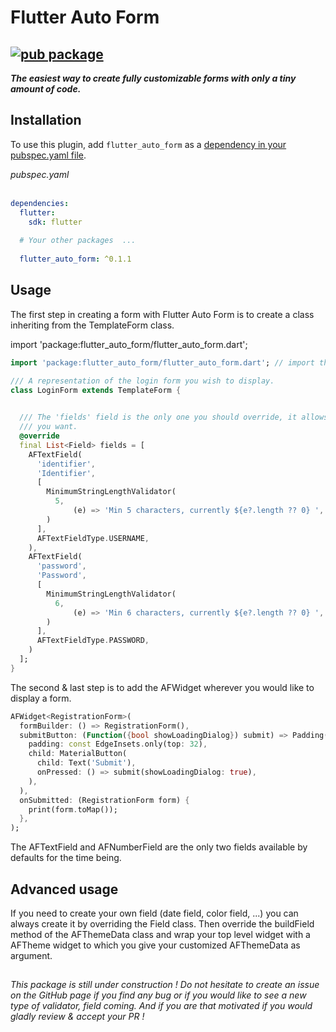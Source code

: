 # Flutter Auto Form

## [![pub package](https://img.shields.io/pub/v/flutter_auto_form.svg)](https://pub.dev/packages/flutter_auto_form)

<i><b>The easiest way to create fully customizable forms with only a tiny amount of code.</b></i>

## Installation

To use this plugin, add `flutter_auto_form` as a [dependency in your pubspec.yaml file](https://plus.fluttercommunity.dev/docs/overview).

<i>pubspec.yaml</i> <br><br>

```yaml
dependencies:
  flutter:
    sdk: flutter
  
  # Your other packages  ...
  
  flutter_auto_form: ^0.1.1
```
## Usage

The first step in creating a form with Flutter Auto Form is to create a class inheriting from the TemplateForm class.

import 'package:flutter_auto_form/flutter_auto_form.dart';

```dart
import 'package:flutter_auto_form/flutter_auto_form.dart'; // import the Flutter Auto Form package previously installed

/// A representation of the login form you wish to display.
class LoginForm extends TemplateForm {

  
  /// The 'fields' field is the only one you should override, it allows you to specify all the fields
  /// you want. 
  @override
  final List<Field> fields = [
    AFTextField(
      'identifier',
      'Identifier',
      [
        MinimumStringLengthValidator(
          5,
              (e) => 'Min 5 characters, currently ${e?.length ?? 0} ',
        )
      ],
      AFTextFieldType.USERNAME,
    ),
    AFTextField(
      'password',
      'Password',
      [
        MinimumStringLengthValidator(
          6,
              (e) => 'Min 6 characters, currently ${e?.length ?? 0} ',
        )
      ],
      AFTextFieldType.PASSWORD,
    )
  ];
}
```

The second & last step is to add the AFWidget wherever you would like to display a form.


```dart
AFWidget<RegistrationForm>(
  formBuilder: () => RegistrationForm(),
  submitButton: (Function({bool showLoadingDialog}) submit) => Padding(
    padding: const EdgeInsets.only(top: 32),
    child: MaterialButton(
      child: Text('Submit'),
      onPressed: () => submit(showLoadingDialog: true),
    ),
  ),
  onSubmitted: (RegistrationForm form) {
    print(form.toMap());
  },
);
```

The AFTextField and AFNumberField are the only two fields available by defaults for the time being. 

## Advanced usage

If you need to create your own field (date field, color field, ...) you can always create it by overriding
the Field class. Then override the buildField method of the AFThemeData class and wrap your top level widget with
a AFTheme widget to which you give your customized AFThemeData as argument.


##   

<i>This package is still under construction ! Do not hesitate to create an issue on the GitHub page if you find any bug or if you would like to see a new type of validator, field coming. And if you are that motivated if you would gladly review & accept your PR !
